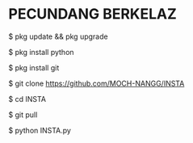 # PECUNDANG BERKELAZ

$ pkg update && pkg upgrade

$ pkg install python

$ pkg install git

$ git clone https://github.com/MOCH-NANGG/INSTA

$ cd INSTA

$ git pull

$ python INSTA.py
